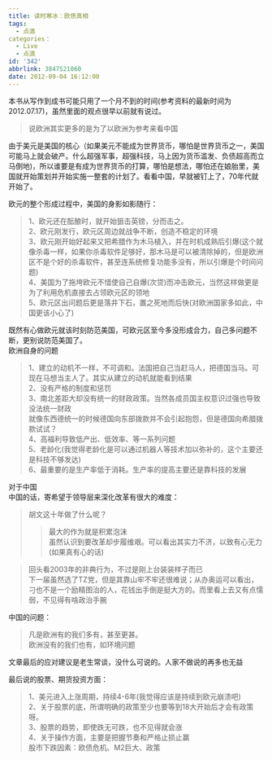 ```yaml
---
title: 读时寒冰：欧债真相
tags:
  - 点滴
categories：
  - Live
  - 点滴
id: '342'
abbrlink: 3847521060
date: 2012-09-04 16:12:00
---
```


本书从写作到成书可能只用了一个月不到的时间(参考资料的最新时间为2012.07.17)，虽然里面的观点很早以前就有说过。  

> 说欧洲其实更多的是为了以欧洲为参考来看中国  

  
由于美元是美国的核心（如果美元不能成为世界货币，哪怕是世界货币之一，美国可能马上就会破产。什么超强军事，超强科技，马上因为货币滥发、负债超高而立马倒地)，所以谁要是有成为世界货币的打算，哪怕是想法，哪怕还在娘胎里，美国就开始策划并开始实施一整套的计划了。看看中国，早就被钉上了，70年代就开始了。  
  
欧元的整个形成过程中，美国的身影如影随行：  

> 1、欧元还在酝酿时，就开始狙击英镑，分而击之。  
> 2、欧元刚发行，欧元区周边就战争不断，创造不稳定的环境  
> 3、欧元刚开始好起来又把希腊作为木马植入，并在时机成熟后引爆(这个就像杀毒一样，如果你杀毒软件足够好，那木马是可以被清除掉的，但是欧洲区不是个好的杀毒软件，甚至连系统修复功能多没有，所以引爆是个时间问题)  
> 4、美国为了拖垮欧元不惜使自己自爆(次贷)而冲击欧元，当然这样做更是为了利用危机直接去占领欧元区的领地  
> 5、欧元区出问题后更是落井下石，置之死地而后快(对欧洲国家多如此，中国更该小心了)  

  
既然有心做欧元就该时刻防范美国，可欧元区至今多没形成合力，自己多问题不断，更别说防范美国了。  
欧洲自身的问题  

> 1、建立的动机不一样，不可调和。法国把自己当赶马人，把德国当马。可现在马想当主人了。其实从建立的动机就能看到结果  
> 2、没有严格的制度和惩罚  
> 3、南北差距大却没有统一的财政政策。当然各成员国主权意识过强也导致没法统一财政  
> 就像东西德统一的时候德国向东部拨款并不会引起抱怨，但是德国向希腊拨款试试？  
> 4、高福利导致低产出、低效率、等一系列问题  
> 5、老龄化(我觉得老龄化是可以通过机器人等技术加以弥补的，这个主要还是科技不够发达)  
> 6、最重要的是生产率低于消耗。生产率的提高主要还是靠科技的发展  

  
对于中国  
中国的话，寄希望于领导层来深化改革有很大的难度：  

> 胡文这十年做了什么呢？  
> 
> > 最大的作为就是积累泡沫  
> > 虽然认识到要改革却步履维艰。可以看出其实力不济，以致有心无力(如果真有心的话)  

> 回头看2003年的非典行为，不过是刚上台装装样子而已  
> 下一届虽然选了TZ党，但是其靠山牢不牢还很难说；从办奥运可以看出，刁也不是一个励精图治的人，花钱出手倒是挺大方的。而里看上去又有点懦弱，不见得有啥政治手腕  

  
中国的问题：  

> 凡是欧洲有的我们多有，甚至更甚。  
> 欧洲没有的我们也有，如环境问题  

  
文章最后的应对建议是老生常谈，没什么可说的。人家不做说的再多也无益  
  
最后说的股票、期货投资方面：  

> 1、美元进入上涨周期，持续4-6年(我觉得应该是持续到欧元崩溃吧)  
> 2、关于股票的底，所谓明确的政策至少也要等到18大开始后才会有政策呀。  
> 3、股票的趋势，即使跌无可跌，也不见得就会涨  
> 4、关于操作方面，主要是把握节奏和严格止损止赢  
> 股市下跌因素：欧债危机、M2巨大、政策  
>